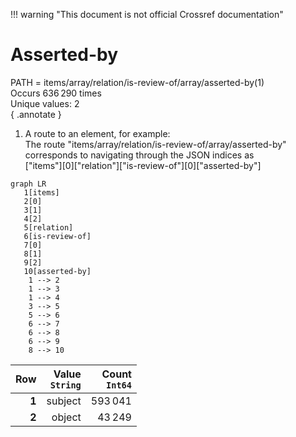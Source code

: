 !!! warning "This document is not official Crossref documentation"
# Asserted-by
PATH = items/array/relation/is-review-of/array/asserted-by(1)  
Occurs 636 290 times  
Unique values: 2  
{ .annotate }

1. A route to an element, for example:  
   The route "items/array/relation/is-review-of/array/asserted-by" corresponds to navigating through the JSON indices as  
   ["items"][0]["relation"]["is-review-of"][0]["asserted-by"]  

```mermaid
graph LR
   1[items]
   2[0]
   3[1]
   4[2]
   5[relation]
   6[is-review-of]
   7[0]
   8[1]
   9[2]
   10[asserted-by]
    1 --> 2
    1 --> 3
    1 --> 4
    3 --> 5
    5 --> 6
    6 --> 7
    6 --> 8
    6 --> 9
    8 --> 10
```

| **Row** | **Value**<br>`String` | **Count**<br>`Int64` |
|--------:|----------------------:|---------------------:|
| **1**   | subject               | 593 041              |
| **2**   | object                | 43 249               |

